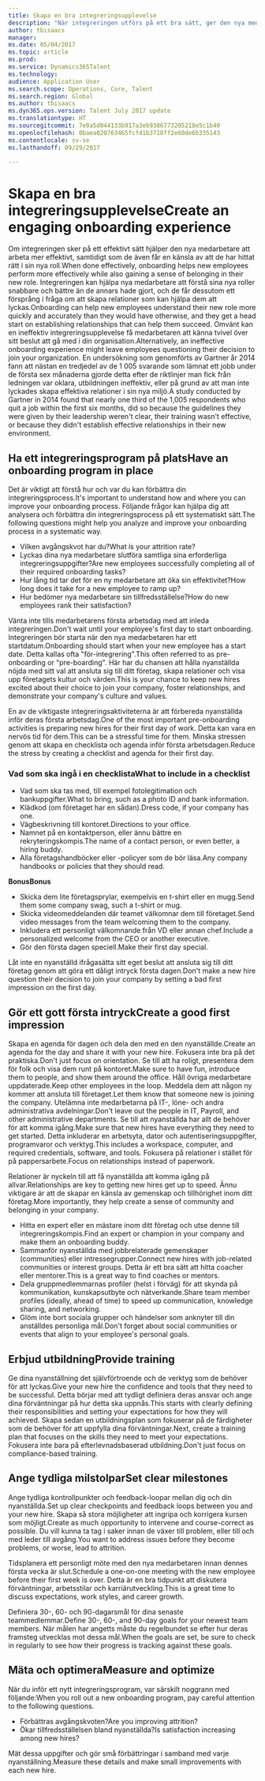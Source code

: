 ```yaml
---
title: Skapa en bra integreringsupplevelse
description: "När integreringen utförs på ett bra sätt, ger den nya medarbetare en känsla av samhörighet i sin nya organisation."
author: tbisaacs
manager: 
ms.date: 05/04/2017
ms.topic: article
ms.prod: 
ms.service: Dynamics365Talent
ms.technology: 
audience: Application User
ms.search.scope: Operations, Core, Talent
ms.search.region: Global
ms.author: tbisaacs
ms.dyn365.ops.version: Talent July 2017 update
ms.translationtype: HT
ms.sourcegitcommit: 7e0a5d044133b917a3eb9386773205218e5c1b40
ms.openlocfilehash: 0baea020763465fcfd1b3718ff2e60de6b335143
ms.contentlocale: sv-se
ms.lasthandoff: 09/29/2017

---
```


# <a name="create-an-engaging-onboarding-experience"></a><span data-ttu-id="9ee69-103">Skapa en bra integreringsupplevelse</span><span class="sxs-lookup"><span data-stu-id="9ee69-103">Create an engaging onboarding experience</span></span>

<span data-ttu-id="9ee69-104">Om integreringen sker på ett effektivt sätt hjälper den nya medarbetare att arbeta mer effektivt, samtidigt som de även får en känsla av att de har hittat rätt i sin nya roll.</span><span class="sxs-lookup"><span data-stu-id="9ee69-104">When done effectively, onboarding helps new employees perform more effectively while also gaining a sense of belonging in their new role.</span></span> <span data-ttu-id="9ee69-105">Integreringen kan hjälpa nya medarbetare att förstå sina nya roller snabbare och bättre än de annars hade gjort, och de får dessutom ett försprång i fråga om att skapa relationer som kan hjälpa dem att lyckas.</span><span class="sxs-lookup"><span data-stu-id="9ee69-105">Onboarding can help new employees understand their new role more quickly and accurately than they would have otherwise, and they get a head start on establishing relationships that can help them succeed.</span></span> <span data-ttu-id="9ee69-106">Omvänt kan en ineffektiv integreringsupplevelse få medarbetaren att känna tvivel över sitt beslut att gå med i din organisation.</span><span class="sxs-lookup"><span data-stu-id="9ee69-106">Alternatively, an ineffective onboarding experience might leave employees questioning their decision to join your organization.</span></span> <span data-ttu-id="9ee69-107">En undersökning som genomförts av Gartner år 2014 fann att nästan en tredjedel av de 1 005 svarande som lämnat ett jobb under de första sex månaderna gjorde detta efter de riktlinjer man fick från ledningen var oklara, utbildningen ineffektiv, eller på grund av att man inte lyckades skapa effektiva relationer i sin nya miljö.</span><span class="sxs-lookup"><span data-stu-id="9ee69-107">A study conducted by Gartner in 2014 found that nearly one third of the 1,005 respondents who quit a job within the first six months, did so because the guidelines they were given by their leadership weren't clear, their training wasn't effective, or because they didn't establish effective relationships in their new environment.</span></span>

## <a name="have-an-onboarding-program-in-place"></a><span data-ttu-id="9ee69-108">Ha ett integreringsprogram på plats</span><span class="sxs-lookup"><span data-stu-id="9ee69-108">Have an onboarding program in place</span></span>
<span data-ttu-id="9ee69-109">Det är viktigt att förstå hur och var du kan förbättra din integreringsprocess.</span><span class="sxs-lookup"><span data-stu-id="9ee69-109">It's important to understand how and where you can improve your onboarding process.</span></span> <span data-ttu-id="9ee69-110">Följande frågor kan hjälpa dig att analysera och förbättra din integreringsprocess på ett systematiskt sätt.</span><span class="sxs-lookup"><span data-stu-id="9ee69-110">The following questions might help you analyze and improve your onboarding process in a systematic way.</span></span>

- <span data-ttu-id="9ee69-111">Vilken avgångskvot har du?</span><span class="sxs-lookup"><span data-stu-id="9ee69-111">What is your attrition rate?</span></span>
- <span data-ttu-id="9ee69-112">Lyckas dina nya medarbetare slutföra samtliga sina erforderliga integreringsuppgifter?</span><span class="sxs-lookup"><span data-stu-id="9ee69-112">Are new employees successfully completing all of their required onboarding tasks?</span></span>
- <span data-ttu-id="9ee69-113">Hur lång tid tar det för en ny medarbetare att öka sin effektivitet?</span><span class="sxs-lookup"><span data-stu-id="9ee69-113">How long does it take for a new employee to ramp up?</span></span>
- <span data-ttu-id="9ee69-114">Hur bedömer nya medarbetare sin tillfredsställelse?</span><span class="sxs-lookup"><span data-stu-id="9ee69-114">How do new employees rank their satisfaction?</span></span>

<span data-ttu-id="9ee69-115">Vänta inte tills medarbetarens första arbetsdag med att inleda integreringen.</span><span class="sxs-lookup"><span data-stu-id="9ee69-115">Don't wait until your employee's first day to start onboarding.</span></span> <span data-ttu-id="9ee69-116">Integreringen bör starta när den nya medarbetaren har ett startdatum.</span><span class="sxs-lookup"><span data-stu-id="9ee69-116">Onboarding should start when your new employee has a start date.</span></span> <span data-ttu-id="9ee69-117">Detta kallas ofta "för-integrering".</span><span class="sxs-lookup"><span data-stu-id="9ee69-117">This often referred to as pre-onboarding or "pre-boarding".</span></span> <span data-ttu-id="9ee69-118">Här har du chansen att hålla nyanställda nöjda med sitt val att ansluta sig till ditt företag, skapa relationer och visa upp företagets kultur och värden.</span><span class="sxs-lookup"><span data-stu-id="9ee69-118">This is your chance to keep new hires excited about their choice to join your company, foster relationships, and demonstrate your company's culture and values.</span></span>

<span data-ttu-id="9ee69-119">En av de viktigaste integreringsaktiviteterna är att förbereda nyanställda inför deras första arbetsdag.</span><span class="sxs-lookup"><span data-stu-id="9ee69-119">One of the most important pre-onboarding activities is preparing new hires for their first day of work.</span></span> <span data-ttu-id="9ee69-120">Detta kan vara en nervös tid för dem.</span><span class="sxs-lookup"><span data-stu-id="9ee69-120">This can be a stressful time for them.</span></span> <span data-ttu-id="9ee69-121">Minska stressen genom att skapa en checklista och agenda inför första arbetsdagen.</span><span class="sxs-lookup"><span data-stu-id="9ee69-121">Reduce the stress by creating a checklist and agenda for their first day.</span></span>

### <a name="what-to-include-in-a-checklist"></a><span data-ttu-id="9ee69-122">Vad som ska ingå i en checklista</span><span class="sxs-lookup"><span data-stu-id="9ee69-122">What to include in a checklist</span></span>

- <span data-ttu-id="9ee69-123">Vad som ska tas med, till exempel fotolegitimation och bankuppgifter.</span><span class="sxs-lookup"><span data-stu-id="9ee69-123">What to bring, such as a photo ID and bank information.</span></span>
- <span data-ttu-id="9ee69-124">Klädkod (om företaget har en sådan).</span><span class="sxs-lookup"><span data-stu-id="9ee69-124">Dress code, if your company has one.</span></span>
- <span data-ttu-id="9ee69-125">Vägbeskrivning till kontoret.</span><span class="sxs-lookup"><span data-stu-id="9ee69-125">Directions to your office.</span></span>
- <span data-ttu-id="9ee69-126">Namnet på en kontaktperson, eller ännu bättre en rekryteringskompis.</span><span class="sxs-lookup"><span data-stu-id="9ee69-126">The name of a contact person, or even better, a hiring buddy.</span></span>
- <span data-ttu-id="9ee69-127">Alla företagshandböcker eller -policyer som de bör läsa.</span><span class="sxs-lookup"><span data-stu-id="9ee69-127">Any company handbooks or policies that they should read.</span></span>

<span data-ttu-id="9ee69-128">**Bonus**</span><span class="sxs-lookup"><span data-stu-id="9ee69-128">**Bonus**</span></span>

- <span data-ttu-id="9ee69-129">Skicka dem lite företagsprylar, exempelvis en t-shirt eller en mugg.</span><span class="sxs-lookup"><span data-stu-id="9ee69-129">Send them some company swag, such a t-shirt or mug.</span></span>
- <span data-ttu-id="9ee69-130">Skicka videomeddelanden där teamet välkomnar dem till företaget.</span><span class="sxs-lookup"><span data-stu-id="9ee69-130">Send video messages from the team welcoming them to the company.</span></span>
- <span data-ttu-id="9ee69-131">Inkludera ett personligt välkomnande från VD eller annan chef.</span><span class="sxs-lookup"><span data-stu-id="9ee69-131">Include a personalized welcome from the CEO or another executive.</span></span>
- <span data-ttu-id="9ee69-132">Gör den första dagen speciell.</span><span class="sxs-lookup"><span data-stu-id="9ee69-132">Make their first day special.</span></span>

<span data-ttu-id="9ee69-133">Låt inte en nyanställd ifrågasätta sitt eget beslut att ansluta sig till ditt företag genom att göra ett dåligt intryck första dagen.</span><span class="sxs-lookup"><span data-stu-id="9ee69-133">Don't make a new hire question their decision to join your company by setting a bad first impression on the first day.</span></span>

## <a name="create-a-good-first-impression"></a><span data-ttu-id="9ee69-134">Gör ett gott första intryck</span><span class="sxs-lookup"><span data-stu-id="9ee69-134">Create a good first impression</span></span>

<span data-ttu-id="9ee69-135">Skapa en agenda för dagen och dela den med en den nyanställde.</span><span class="sxs-lookup"><span data-stu-id="9ee69-135">Create an agenda for the day and share it with your new hire.</span></span> <span data-ttu-id="9ee69-136">Fokusera inte bra på det praktiska.</span><span class="sxs-lookup"><span data-stu-id="9ee69-136">Don't just focus on orientation.</span></span> <span data-ttu-id="9ee69-137">Se till att ha roligt, presentera dem för folk och visa dem runt på kontoret.</span><span class="sxs-lookup"><span data-stu-id="9ee69-137">Make sure to have fun, introduce them to people, and show them around the office.</span></span> <span data-ttu-id="9ee69-138">Håll övriga medarbetare uppdaterade.</span><span class="sxs-lookup"><span data-stu-id="9ee69-138">Keep other employees in the loop.</span></span> <span data-ttu-id="9ee69-139">Meddela dem att någon ny kommer att ansluta till företaget.</span><span class="sxs-lookup"><span data-stu-id="9ee69-139">Let them know that someone new is joining the company.</span></span> <span data-ttu-id="9ee69-140">Utelämna inte medarbetarna på IT-, löne- och andra administrativa avdelningar.</span><span class="sxs-lookup"><span data-stu-id="9ee69-140">Don't leave out the people in IT, Payroll, and other administrative departments.</span></span> <span data-ttu-id="9ee69-141">Se till att nyanställda har allt de behöver för att komma igång.</span><span class="sxs-lookup"><span data-stu-id="9ee69-141">Make sure that new hires have everything they need to get started.</span></span> <span data-ttu-id="9ee69-142">Detta inkluderar en arbetsyta, dator och autentiseringsuppgifter, programvaror och verktyg.</span><span class="sxs-lookup"><span data-stu-id="9ee69-142">This includes a workspace, computer, and required credentials, software, and tools.</span></span> <span data-ttu-id="9ee69-143">Fokusera på relationer i stället för på pappersarbete.</span><span class="sxs-lookup"><span data-stu-id="9ee69-143">Focus on relationships instead of paperwork.</span></span>

<span data-ttu-id="9ee69-144">Relationer är nyckeln till att få nyanställda att komma igång på allvar.</span><span class="sxs-lookup"><span data-stu-id="9ee69-144">Relationships are key to getting new hires get up to speed.</span></span> <span data-ttu-id="9ee69-145">Ännu viktigare är att de skapar en känsla av gemenskap och tillhörighet inom ditt företag.</span><span class="sxs-lookup"><span data-stu-id="9ee69-145">More importantly, they help create a sense of community and belonging in your company.</span></span>

- <span data-ttu-id="9ee69-146">Hitta en expert eller en mästare inom ditt företag och utse denne till integreringskompis.</span><span class="sxs-lookup"><span data-stu-id="9ee69-146">Find an expert or champion in your company and make them an onboarding buddy.</span></span>
- <span data-ttu-id="9ee69-147">Sammanför nyanställda med jobbrelaterade gemenskaper (communities) eller intressegrupper.</span><span class="sxs-lookup"><span data-stu-id="9ee69-147">Connect new hires with job-related communities or interest groups.</span></span> <span data-ttu-id="9ee69-148">Detta är ett bra sätt att hitta coacher eller mentorer.</span><span class="sxs-lookup"><span data-stu-id="9ee69-148">This is a great way to find coaches or mentors.</span></span>
- <span data-ttu-id="9ee69-149">Dela gruppmedlemmarnas profiler (helst i förväg) för att skynda på kommunikation, kunskapsutbyte och nätverkande.</span><span class="sxs-lookup"><span data-stu-id="9ee69-149">Share team member profiles (ideally, ahead of time) to speed up communication, knowledge sharing, and networking.</span></span>
- <span data-ttu-id="9ee69-150">Glöm inte bort sociala grupper och händelser som anknyter till din anställdes personliga mål.</span><span class="sxs-lookup"><span data-stu-id="9ee69-150">Don't forget about social communities or events that align to your employee's personal goals.</span></span>

## <a name="provide-training"></a><span data-ttu-id="9ee69-151">Erbjud utbildning</span><span class="sxs-lookup"><span data-stu-id="9ee69-151">Provide training</span></span>

<span data-ttu-id="9ee69-152">Ge dina nyanställning det självförtroende och de verktyg som de behöver för att lyckas.</span><span class="sxs-lookup"><span data-stu-id="9ee69-152">Give your new hire the confidence and tools that they need to be successful.</span></span> <span data-ttu-id="9ee69-153">Detta börjar med att tydligt definiera deras ansvar och ange dina förväntningar på hur detta ska uppnås.</span><span class="sxs-lookup"><span data-stu-id="9ee69-153">This starts with clearly defining their responsibilities and setting your expectations for how they will achieved.</span></span> <span data-ttu-id="9ee69-154">Skapa sedan en utbildningsplan som fokuserar på de färdigheter som de behöver för att uppfylla dina förväntningar.</span><span class="sxs-lookup"><span data-stu-id="9ee69-154">Next, create a training plan that focuses on the skills they need to meet your expectations.</span></span> <span data-ttu-id="9ee69-155">Fokusera inte bara på efterlevnadsbaserad utbildning.</span><span class="sxs-lookup"><span data-stu-id="9ee69-155">Don't just focus on compliance-based training.</span></span>

## <a name="set-clear-milestones"></a><span data-ttu-id="9ee69-156">Ange tydliga milstolpar</span><span class="sxs-lookup"><span data-stu-id="9ee69-156">Set clear milestones</span></span>

<span data-ttu-id="9ee69-157">Ange tydliga kontrollpunkter och feedback-loopar mellan dig och din nyanställda.</span><span class="sxs-lookup"><span data-stu-id="9ee69-157">Set up clear checkpoints and feedback loops between you and your new hire.</span></span> <span data-ttu-id="9ee69-158">Skapa så stora möjligheter att ingripa och korrigera kursen som möjligt.</span><span class="sxs-lookup"><span data-stu-id="9ee69-158">Create as much opportunity to intervene and course-correct as possible.</span></span> <span data-ttu-id="9ee69-159">Du vill kunna ta tag i saker innan de växer till problem, eller till och med leder till avgång.</span><span class="sxs-lookup"><span data-stu-id="9ee69-159">You want to address issues before they become problems, or worse, lead to attrition.</span></span>

<span data-ttu-id="9ee69-160">Tidsplanera ett personligt möte med den nya medarbetaren innan dennes första vecka är slut.</span><span class="sxs-lookup"><span data-stu-id="9ee69-160">Schedule a one-on-one meeting with the new employee before their first week is over.</span></span> <span data-ttu-id="9ee69-161">Detta är en bra tidpunkt att diskutera förväntningar, arbetsstilar och karriärutveckling.</span><span class="sxs-lookup"><span data-stu-id="9ee69-161">This is a great time to discuss expectations, work styles, and career growth.</span></span>

<span data-ttu-id="9ee69-162">Definiera 30-, 60- och 90-dagarsmål för dina senaste teammedlemmar.</span><span class="sxs-lookup"><span data-stu-id="9ee69-162">Define 30-, 60-, and 90-day goals for your newest team members.</span></span> <span data-ttu-id="9ee69-163">När målen har angetts måste du regelbundet se efter hur deras framsteg utvecklas mot dessa mål.</span><span class="sxs-lookup"><span data-stu-id="9ee69-163">When the goals are set, be sure to check in regularly to see how their progress is tracking against these goals.</span></span>

## <a name="measure-and-optimize"></a><span data-ttu-id="9ee69-164">Mäta och optimera</span><span class="sxs-lookup"><span data-stu-id="9ee69-164">Measure and optimize</span></span>

<span data-ttu-id="9ee69-165">När du inför ett nytt integreringsprogram, var särskilt noggrann med följande:</span><span class="sxs-lookup"><span data-stu-id="9ee69-165">When you roll out a new onboarding program, pay careful attention to the following questions.</span></span> 

- <span data-ttu-id="9ee69-166">Förbättras avgångskvoten?</span><span class="sxs-lookup"><span data-stu-id="9ee69-166">Are you improving attrition?</span></span>
- <span data-ttu-id="9ee69-167">Ökar tillfredsställelsen bland nyanställda?</span><span class="sxs-lookup"><span data-stu-id="9ee69-167">Is satisfaction increasing among new hires?</span></span> 

<span data-ttu-id="9ee69-168">Mät dessa uppgifter och gör små förbättringar i samband med varje nyanställning.</span><span class="sxs-lookup"><span data-stu-id="9ee69-168">Measure these details and make small improvements with each new hire.</span></span>


